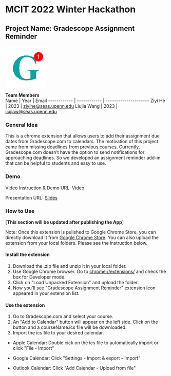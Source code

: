 # MCIT 2022 Winter Hackathon   
## Project Name: Gradescope Assignment Reminder
![](Images/G_128.png)

**Team Members**    
Name         | Year         | Email
------------ | ------------ | ---------------------
Ziyi He      | 2023         | ziyihe@seas.upenn.edu
Liujia Wang  | 2023         | liujiaw@seas.upenn.edu


### General Idea
This is a chrome extension that allows users to add their assignment due dates from Gradescope.com to calendars. The motivation of this project came from missing deadlines from previous courses. Currently, Gradescope.com doesn’t have the option to send notifications for approaching deadlines. So we developed an assignment reminder add-in that can be helpful to students and easy to use. 


### Demo

Video Instruction & Demo URL: [Video](https://youtu.be/1rSFJ429gH0)

Presentation URL: [Slides](https://docs.google.com/presentation/d/1KlZxNRnTZnn7JLoF7JwZHm_G5spL6CXoyamE_7rDni0/edit#slide=id.g10e770a5ae8_1_23)


### How to Use

 [**This section will be updated after publishing the App**] 

Note: Once this extension is pulished to Google Chrome Store, you can directly download it from [Google Chrome Store](https://chrome.google.com/webstore/category/extensions). You can also upload the extension from your local folders. Please see the instruction below.

#### Install the extension
1. Download the .zip file and unzip it in your local folder.
2. Use Google Chrome browser. Go to [chrome://extensions/](chrome://extensions/) and check the box for Developer mode.
3. Click on "Load Unpacked Extension" and upload the folder.
4. Now you'll see "Gradescope Assignment Reminder" extension icon appeared in your extension list. 

#### Use the extension
1. Go to Gradescope.com and select your course.
2. An "Add to Calendar" button will appear on the left side. Click on the button and a courseName.ics file will be downloaded.
3. Import the ics file to your desired calendar.

  - Apple Calendar: Double cick on the ics file to automatically import or click "File - Import"
  <!-- ![](Images/Apple%20Calendar.svg) -->
  - Google Calendar: Click "Settings - Import & export - Import"
  <!-- ![](Images/Google%20Calendar.svg)-->
  - Outlook Calendar: Click "Add Calendar - Upload from file"
   <!--![](Images/Outlook%20Calendar.svg)-->


